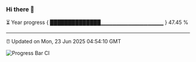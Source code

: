 ### Hi there 👋

⏳ Year progress { ██████████████▁▁▁▁▁▁▁▁▁▁▁▁▁▁▁▁ } 47.45 %

---

⏰ Updated on Mon, 23 Jun 2025 04:54:10 GMT

![Progress Bar CI](https://github.com/IshwaranRudhara/GIT-ACTION/workflows/Progress%20Bar%20CI/badge.svg)
